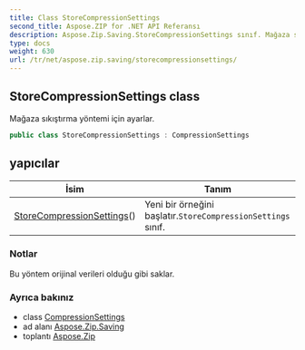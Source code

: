 ```yaml
---
title: Class StoreCompressionSettings
second_title: Aspose.ZIP for .NET API Referansı
description: Aspose.Zip.Saving.StoreCompressionSettings sınıf. Mağaza sıkıştırma yöntemi için ayarlar.
type: docs
weight: 630
url: /tr/net/aspose.zip.saving/storecompressionsettings/
---
```

## StoreCompressionSettings class

Mağaza sıkıştırma yöntemi için ayarlar.

```csharp
public class StoreCompressionSettings : CompressionSettings
```

## yapıcılar

| İsim | Tanım |
| --- | --- |
| [StoreCompressionSettings](storecompressionsettings/)() | Yeni bir örneğini başlatır.`StoreCompressionSettings` sınıf. |

### Notlar

Bu yöntem orijinal verileri olduğu gibi saklar.

### Ayrıca bakınız

* class [CompressionSettings](../compressionsettings/)
* ad alanı [Aspose.Zip.Saving](../../aspose.zip.saving/)
* toplantı [Aspose.Zip](../../)


